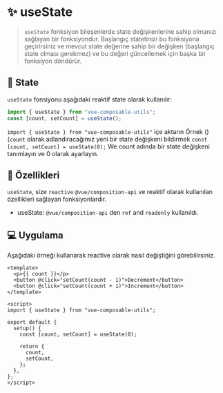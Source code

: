 # :sparkles: useState
> `useState` fonksiyon bileşenlerde state değişkenlerine sahip olmanızı sağlayan bir fonksiyondur. Başlangıç statetinizi bu fonksiyona geçirirsiniz ve mevcut state değerine sahip bir değişken (başlangıç state olması gerekmez) ve bu değeri güncellemek için başka bir fonksiyon döndürür.

## :convenience_store: State

`useState` fonsiyonu aşağıdaki reaktif state olarak kullanılır:

```js
import { useState } from "vue-composable-utils";
const [count, setCount] = useState();
```

`import { useState } from "vue-composable-utils"` içe aktarın Örnek () {`count` olarak adlandıracağımız yeni bir state değişkeni bildirmek `const [count, setCount] = useState(0);`  We count adında bir state değişkeni tanımlayın ve 0 olarak ayarlayın.

## :rocket: Özellikleri

`useState`, size `reactive` `@vue/composition-api` ve reaktif olarak kullanılan özellikleri sağlayan fonksiyonlardır.

- useState: `@vue/composition-api` den `ref` and `readonly` kullanıldı.

## :computer: Uygulama

Aşağıdaki örneği kullanarak reactive olarak nasıl değiştiğini görebilirsiniz.

```vue
<template>
  <p>{{ count }}</p>
  <button @click="setCount(count - 1)">Decrement</button>
  <button @click="setCount(count + 1)">Increment</button>
</template>

<script>
import { useState } from "vue-composable-utils";

export default {
  setup() {
    const [count, setCount] = useState(0);

    return {
      count,
      setCount,
    };
  },
};
</script>
```
<ToggleDarkMode/>
